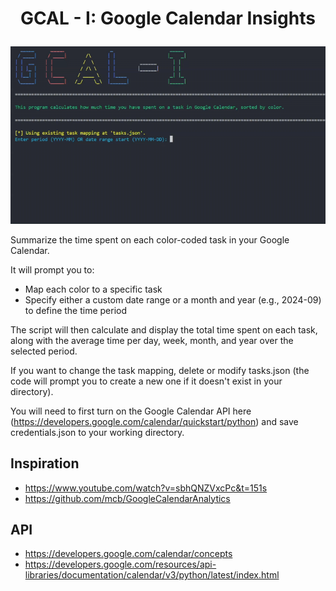 # <p align="center">GCAL - I: Google Calendar Insights</p>
![](output_sample.gif)

Summarize the time spent on each color-coded task in your Google Calendar.

It will prompt you to:
- Map each color to a specific task
- Specify either a custom date range or a month and year (e.g., 2024-09) to define the time period

The script will then calculate and display the total time spent on each task, along with the average time per day, week, month, and year over the selected period.

If you want to change the task mapping, delete or modify tasks.json (the code will prompt you to create a new one if it doesn't exist in your directory).

You will need to first turn on the Google Calendar API here (https://developers.google.com/calendar/quickstart/python) and save credentials.json to your working directory.


## Inspiration
- https://www.youtube.com/watch?v=sbhQNZVxcPc&t=151s
- https://github.com/mcb/GoogleCalendarAnalytics 


## API
- https://developers.google.com/calendar/concepts
- https://developers.google.com/resources/api-libraries/documentation/calendar/v3/python/latest/index.html
